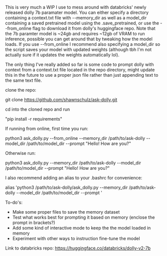 This is very much a WIP I use to mess around with databricks' newly released dolly 7b paramater model. You can either specify a directory containing a context.txt file with --memory_dir as well as a model_dir containing a saved pretrained model using the .save_pretrained, or use the --from_online flag to download it from dolly's huggingface repo. Note that the 7b paramter model is ~24gb and requires ~12gb of VRAM to run inference, possible you can get around that by tweaking how the model loads. If you use --from_online I recommend also specifying a model_dir so the script saves your model with updated weights (although tbh I'm not actually sure if it updates the weights automatically lol). 

The only thing I've really added so far is some code to prompt dolly with context from a context.txt file located in the repo directory, might update this in the future to use a proper json file rather than just appending text to the same text file.  

clone the repo: 

git clone https://github.com/shawnschulz/ask-dolly.git

cd into the cloned repo and run 

"pip install -r requirements"

If running from online, first time you run:

 python3 ask_dolly.py --from_online --memory_dir /path/to/ask-dolly --model_dir /path/to/model_dir --prompt "Hello! How are you?"  

Otherwise run:
 
 python3 ask_dolly.py --memory_dir /path/to/ask-dolly --model_dir /path/to/model_dir --prompt "Hello! How are you?" 

I also recommend adding an alias to your .bashrc for convenience:

 alias 'python3 /path/to/ask-dolly/ask_dolly.py --memory_dir /path/to/ask-dolly --model_dir /path/to/model_dir --prompt '

To-do's:

- Make some proper files to save the memory dataset
- Test what works best for prompting it based on memory (enclose the prompt in brackets?)
- Add some kind of interactive mode to keep the the model loaded in memory 
- Experiment with other ways to instruction fine-tune the model

Link to databricks repo:
https://huggingface.co/databricks/dolly-v2-7b
 
